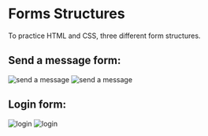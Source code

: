 # Forms Structures

To practice HTML and CSS, three different form structures.

## Send a message form:
![send a message](../images/send-a-message-desktop.png)
![send a message](../images/send-a-message-mobile.png)

## Login form:
![login](../images/login-desktop.png)
![login](../images/login-mobile.png)